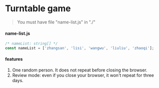 # Turntable game
> You must have file "name-list.js" in "./"

#### name-list.js
```javascript
/* nameList: string[] */
const nameList = ['zhangsan', 'lisi', 'wangwu', 'liuliu', 'zhaoqi'];
```

#### features
1. One random person. It does not repeat before closing the browser.
2. Review mode: even if you close your browser, it won't repeat for three days.
